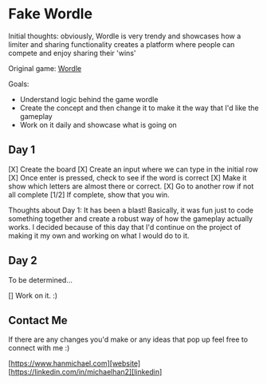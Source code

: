 # Fake Wordle

Initial thoughts: obviously, Wordle is very trendy and showcases how a limiter and sharing functionality creates a platform where people can compete and enjoy sharing their 'wins'

Original game: [Wordle](https://www.powerlanguage.co.uk/wordle/)

Goals:

- Understand logic behind the game wordle
- Create the concept and then change it to make it the way that I'd like the gameplay
- Work on it daily and showcase what is going on

## Day 1

[X] Create the board
[X] Create an input where we can type in the initial row
[X] Once enter is pressed, check to see if the word is correct
[X] Make it show which letters are almost there or correct.
[X] Go to another row if not all complete
[1/2] If complete, show that you win.

Thoughts about Day 1: It has been a blast! Basically, it was fun just to code something together and create a robust way of how the gameplay actually works. I decided because of this day that I'd continue on the project of making it my own and working on what I would do to it.

## Day 2

To be determined...

[] Work on it. :)

## Contact Me

If there are any changes you'd make or any ideas that pop up feel free to connect with me :)

[https://www.hanmichael.com][website]
[https://linkedin.com/in/michaelhan2][linkedin]

[website]: https://hanmichael.com
[linkedin]: https://linkedin.com/in/michaelhan2
